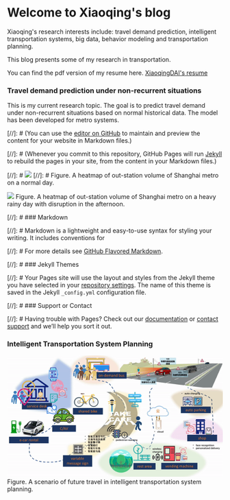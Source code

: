 # Welcome to Xiaoqing's blog

Xiaoqing's research interests include: travel demand prediction, intelligent transportation systems, big data, behavior modeling and transportation planning.

This blog presents some of my research in transportation. 

You can find the pdf version of my resume here. [XiaoqingDAI's resume](XiaoqingDAI_resume_201806acdemic_final.pdf)

### Travel demand prediction under non-recurrent situations 

This is my current research topic. The goal is to predict travel demand under non-recurrent situations based on normal historical data. The model has been developed for metro systems. 

[//]: # (You can use the [editor on GitHub](https://github.com/XiaoqingDai/XiaoqingDai.github.io/edit/master/index.md) to maintain and preview the content for your website in Markdown files.)

[//]: # (Whenever you commit to this repository, GitHub Pages will run [Jekyll](https://jekyllrb.com/) to rebuild the pages in your site, from the content in your Markdown files.)
  
[//]: # ![](heatmap130906.gif)
[//]: # Figure. A heatmap of out-station volume of Shanghai metro on a normal day.

![](heatmap130913.gif)
Figure. A heatmap of out-station volume of Shanghai metro on a heavy rainy day with disruption in the afternoon.

[//]: # ### Markdown

[//]: # Markdown is a lightweight and easy-to-use syntax for styling your writing. It includes conventions for



[//]: # For more details see [GitHub Flavored Markdown](https://guides.github.com/features/mastering-markdown/).

[//]: # ### Jekyll Themes

[//]: # Your Pages site will use the layout and styles from the Jekyll theme you have selected in your [repository settings](https://github.com/XiaoqingDai/XiaoqingDai.github.io/settings). The name of this theme is saved in the Jekyll `_config.yml` configuration file.

[//]: # ### Support or Contact

[//]: # Having trouble with Pages? Check out our [documentation](https://help.github.com/categories/github-pages-basics/) or [contact support](https://github.com/contact) and we’ll help you sort it out.

### Intelligent Transportation System Planning

![](anting_ITS.gif)
Figure. A scenario of future travel in intelligent transportation system planning.


